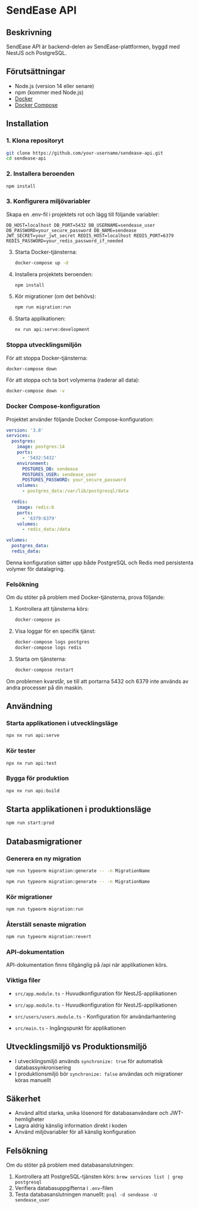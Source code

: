 # SendEase API

## Beskrivning

SendEase API är backend-delen av SendEase-plattformen, byggd med NestJS och PostgreSQL.

## Förutsättningar

- Node.js (version 14 eller senare)
- npm (kommer med Node.js)
- [Docker](https://docs.docker.com/get-docker/)
- [Docker Compose](https://docs.docker.com/compose/install/)

## Installation

### 1. Klona repositoryt

```bash
git clone https://github.com/your-username/sendease-api.git
cd sendease-api
```

### 2. Installera beroenden

```bash
npm install
```

### 3. Konfigurera miljövariabler

Skapa en .env-fil i projektets rot och lägg till följande variabler:

`DB_HOST=localhost
DB_PORT=5432
DB_USERNAME=sendease_user
DB_PASSWORD=your_secure_password
DB_NAME=sendease
JWT_SECRET=your_jwt_secret
REDIS_HOST=localhost
REDIS_PORT=6379
REDIS_PASSWORD=your_redis_password_if_needed`

3. Starta Docker-tjänsterna:

   ```bash
   docker-compose up -d
   ```

4. Installera projektets beroenden:

   ```bash
   npm install
   ```

5. Kör migrationer (om det behövs):

   ```bash
   npm run migration:run
   ```

6. Starta applikationen:
   ```bash
   nx run api:serve:development
   ```

### Stoppa utvecklingsmiljön

För att stoppa Docker-tjänsterna:

```bash
docker-compose down
```

För att stoppa och ta bort volymerna (raderar all data):

```bash
docker-compose down -v
```

### Docker Compose-konfiguration

Projektet använder följande Docker Compose-konfiguration:

```yaml
version: '3.8'
services:
  postgres:
    image: postgres:14
    ports:
      - '5432:5432'
    environment:
      POSTGRES_DB: sendease
      POSTGRES_USER: sendease_user
      POSTGRES_PASSWORD: your_secure_password
    volumes:
      - postgres_data:/var/lib/postgresql/data

  redis:
    image: redis:6
    ports:
      - '6379:6379'
    volumes:
      - redis_data:/data

volumes:
  postgres_data:
  redis_data:
```

Denna konfiguration sätter upp både PostgreSQL och Redis med persistenta volymer för datalagring.

### Felsökning

Om du stöter på problem med Docker-tjänsterna, prova följande:

1. Kontrollera att tjänsterna körs:

   ```bash
   docker-compose ps
   ```

2. Visa loggar för en specifik tjänst:

   ```bash
   docker-compose logs postgres
   docker-compose logs redis
   ```

3. Starta om tjänsterna:
   ```bash
   docker-compose restart
   ```

Om problemen kvarstår, se till att portarna 5432 och 6379 inte används av andra processer på din maskin.

## Användning

### Starta applikationen i utvecklingsläge

```bash
npx nx run api:serve
```

### Kör tester

```bash
npx nx run api:test
```

### Bygga för produktion

```bash
npx nx run api:build
```

## Starta applikationen i produktionsläge

```bash
npm run start:prod
```

## Databasmigrationer

### Generera en ny migration

```bash
npm run typeorm migration:generate -- -n MigrationName
```

```bash
npm run typeorm migration:generate -- -n MigrationName
```

### Kör migrationer

```bash
npm run typeorm migration:run
```

### Återställ senaste migration

```bash
npm run typeorm migration:revert
```

### API-dokumentation

API-dokumentation finns tillgänglig på /api när applikationen körs.

### Viktiga filer

- `src/app.module.ts` - Huvudkonfiguration för NestJS-applikationen

- `src/app.module.ts` - Huvudkonfiguration för NestJS-applikationen
- `src/users/users.module.ts` - Konfiguration för användarhantering
- `src/main.ts` - Ingångspunkt för applikationen

## Utvecklingsmiljö vs Produktionsmiljö

- I utvecklingsmiljö används `synchronize: true` för automatisk databassynkronisering
- I produktionsmiljö bör `synchronize: false` användas och migrationer köras manuellt

## Säkerhet

- Använd alltid starka, unika lösenord för databasanvändare och JWT-hemligheter
- Lagra aldrig känslig information direkt i koden
- Använd miljövariabler för all känslig konfiguration

## Felsökning

Om du stöter på problem med databasanslutningen:

1. Kontrollera att PostgreSQL-tjänsten körs: `brew services list | grep postgresql`
2. Verifiera databasuppgifterna i `.env`-filen
3. Testa databasanslutningen manuellt: `psql -d sendease -U sendease_user`
